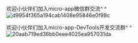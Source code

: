 
欢迎小伙伴们加入micro-app微信群交流^ ^
![d9954f365a194cab1408e95846e0f98c](https://github.com/user-attachments/assets/8dd1826e-8e47-4557-b06b-26fbbfd06e4d)






欢迎小伙伴们加入micro-app-DevTools开发交流群^ ^
![20aab719ed36bb0eee4025ea957031da](https://github.com/user-attachments/assets/3872f24e-58a8-4848-bb92-7035f83edde2)





































